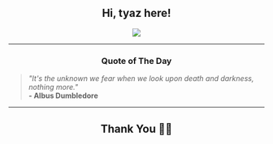 <h2 align="center"> Hi, tyaz here!</h2>

<p align="center">
<a href="https://github.com/tyazx" alt="github streak"><img src="https://dvst-streak.herokuapp.com/?user=tyazx&theme=tokyonight&fire=DD472C"></a>
</p>

<hr>
<h3 align="center">Quote of The Day</h3>
<p align="center">
<blockquote>
<i>"It's the unknown we fear when we look upon death and darkness, nothing more."</i>
<br>
<b>- Albus Dumbledore</b>
</blockquote>
</p>


<hr>
<h2 align="center">Thank You 🙏🏼</h2>
